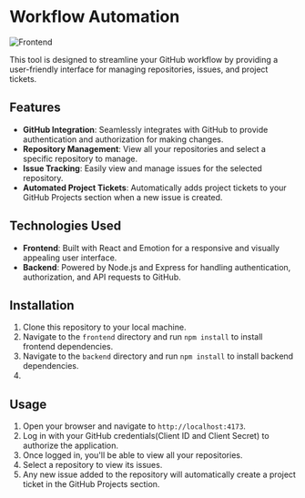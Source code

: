 # Workflow Automation
![Frontend](https://github.com/devzero-inc/workflow-automation-alternative/assets/93814858/ed844903-187a-487b-9353-785fb72819d8)

This tool is designed to streamline your GitHub workflow by providing a user-friendly interface for managing repositories, issues, and project tickets.

## Features

- **GitHub Integration**: Seamlessly integrates with GitHub to provide authentication and authorization for making changes.
- **Repository Management**: View all your repositories and select a specific repository to manage.
- **Issue Tracking**: Easily view and manage issues for the selected repository.
- **Automated Project Tickets**: Automatically adds project tickets to your GitHub Projects section when a new issue is created.

## Technologies Used

- **Frontend**: Built with React and Emotion for a responsive and visually appealing user interface.
- **Backend**: Powered by Node.js and Express for handling authentication, authorization, and API requests to GitHub.

## Installation

1. Clone this repository to your local machine.
2. Navigate to the `frontend` directory and run `npm install` to install frontend dependencies.
3. Navigate to the `backend` directory and run `npm install` to install backend dependencies.
4. 
## Usage

1. Open your browser and navigate to `http://localhost:4173`.
2. Log in with your GitHub credentials(Client ID and Client Secret) to authorize the application.
3. Once logged in, you'll be able to view all your repositories.
4. Select a repository to view its issues.
5. Any new issue added to the repository will automatically create a project ticket in the GitHub Projects section.


